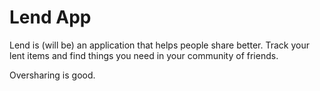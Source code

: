 # Lend App

Lend is (will be) an application that helps people share better. Track your lent items and find things you need in your community of friends.

Oversharing is good.
